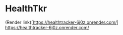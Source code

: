 # HealthTkr

(Render link)[https://healthtracker-6j0z.onrender.com/]
https://healthtracker-6j0z.onrender.com/
